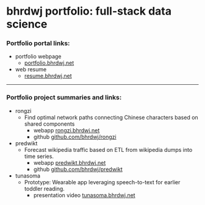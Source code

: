 # bhrdwj portfolio: full-stack data science

### Portfolio portal links:
- portfolio webpage
  - [portfolio.bhrdwj.net](portfolio.bhrdwj.net)
- web resume
  - [resume.bhrdwj.net](resume.bhrdwj.net)

---

### Portfolio project summaries and links:
- rongzi
  - Find optimal network paths connecting Chinese characters based on shared components
    - webapp [rongzi.bhrdwj.net](rongzi.bhrdwj.net)
    - github [github.com/bhrdwj/rongzi](github.com/bhrdwj/rongzi)
- predwikt
  - Forecast wikipedia traffic based on ETL from wikipedia dumps into time series.
    - webapp [predwikt.bhrdwj.net](predwikt.bhrdwj.net)
    - github [github.com/bhrdwj/predwikt](github.com/bhrdwj/predwikt)
- tunasoma
  - Prototype: Wearable app leveraging speech-to-text for earlier toddler reading.
    - presentation video [tunasoma.bhrdwj.net](tunasoma.bhrdwj.net)

